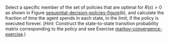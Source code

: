 

Select a specific member of the set of policies that are optimal for
$R(s)>0$ as shown in
Figure <a class="insideBookFigRef" id="insidebookfigref" target="_blank" href="https://aimacode.github.io/aima-exercises/figures/sequential-decision-policies-figure.png">sequential-decision-policies-figure</a>(b), and
calculate the fraction of time the agent spends in each state, in the
limit, if the policy is executed forever. (<i>Hint</i>:
Construct the state-to-state transition probability matrix corresponding
to the policy and see
Exercise <a class="exerciseRef" id="exerciseref" href="{{ site.baseurl }}/dbn-exercises/ex_2/">markov-convergence-exercise</a>.)

